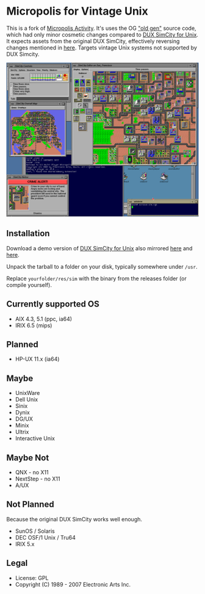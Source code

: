 # Micropolis for Vintage Unix

This is a fork of [Micropolis Activity](https://github.com/SimHacker/micropolis/tree/master/micropolis-activity). It's uses the OG ["old gen"](https://wiki.laptop.org/go/Micropolis#Old_Generation:_C_TCL/Tk_Micropolis) source code, which had only minor cosmetic changes compared to [DUX SimCity for Unix](https://web.archive.org/web/19970714233606/http://www.dux.com/simctyux.html). It expects assets from the original DUX SimCity, effectively reversing changes mentioned in [here](https://raw.githubusercontent.com/SimHacker/micropolis/master/micropolis-activity/src/PLAN.txt). Targets vintage Unix systems not supported by DUX Simcity.


![Micropolis-IRIX](simirix.png)

## Installation

Download a demo version of [DUX SimCity for Unix](https://web.archive.org/web/19970714233306/http://www.dux.com/demo.html) also mirrored [here](http://osarchive.org/apps/simcity) and [here](http://tenox.pdp-11.ru/apps/simcity/).

Unpack the tarball to a folder on your disk, typically somewhere under `/usr`.

Replace `yourfolder/res/sim` with the binary from the releases folder (or compile yourself). 

## Currently supported OS

- AIX 4.3, 5.1 (ppc, ia64)
- IRIX 6.5 (mips)

## Planned

- HP-UX 11.x (ia64)

## Maybe

- UnixWare
- Dell Unix
- Sinix
- Dynix
- DG/UX
- Minix
- Ultrix
- Interactive Unix

## Maybe Not

- QNX - no X11
- NextStep - no X11
- A/UX

## Not Planned

Because the original DUX SimCity works well enough.

- SunOS / Solaris
- DEC OSF/1 Unix / Tru64
- IRIX 5.x

## Legal

- License: GPL
- Copyright (C) 1989 - 2007 Electronic Arts Inc.
